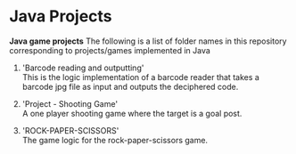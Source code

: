 Java Projects
=============

**Java game projects**
The following is a list of folder names in this repository corresponding to projects/games implemented in Java  

1. 'Barcode reading and outputting'  
This is the logic implementation of a barcode reader that takes a barcode jpg file as input and outputs the deciphered code.

2. 'Project - Shooting Game'  
A one player shooting game where the target is a goal post.

3. 'ROCK-PAPER-SCISSORS'  
The game logic for the rock-paper-scissors game.
